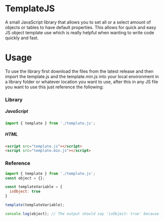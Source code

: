 # TemplateJS
A small JavaScript library that allows you to set all or a select amount of objects or tables to have default properties. This allows for quick and easy JS object template use which is really helpful when wanting to write code quickly and fast.

# Usage
To use the library first download the files from the latest release and then import the template.js and the template.min.js into your local environment in a library folder or whatever location you want to use, after this in any JS file you want to use this just reference the following:
### Library
##### JavaScript
```js
import { template } from './template.js';
```
##### HTML
```html
<script src="template.js"></script>
<script src="template.min.js"></script>
```
### Reference
```js
import { template } from './template.js';
const object = {};

const templateVariable = {
  isObject: true
}

template(templateVariable);

console.log(object); // The output should say 'isObject: true' because it inherited the property from the template variable.
```
